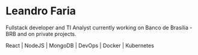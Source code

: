 # Leandro Faria

Fullstack developer and TI Analyst currently working on Banco de Brasília - BRB and on private projects.

React | NodeJS | MongoDB | DevOps | Docker | Kubernetes
